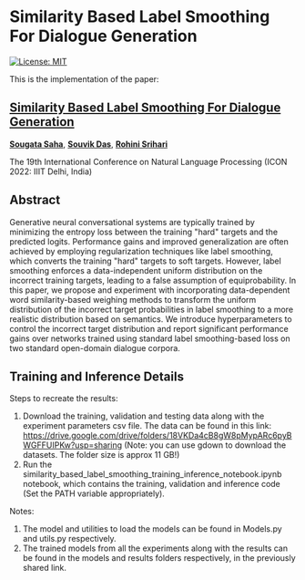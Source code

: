 # Similarity Based Label Smoothing For Dialogue Generation
[![License: MIT](https://img.shields.io/badge/License-MIT-yellow.svg)](https://opensource.org/licenses/MIT)

This is the implementation of the paper:

## [**Similarity Based Label Smoothing For Dialogue Generation**](https://lcs2.in/ICON-2022/conference.html)
[**Sougata Saha**](https://www.linkedin.com/in/sougata-saha-8964149a/), [**Souvik Das**](https://www.linkedin.com/in/souvikdas23/), [**Rohini Srihari**](https://www.acsu.buffalo.edu/~rohini/) 

The 19th International Conference on Natural Language Processing (ICON 2022: IIIT Delhi, India)

## Abstract
Generative neural conversational systems are typically trained by minimizing the entropy loss between the training "hard" targets and the predicted logits. Performance gains and improved generalization are often achieved by employing regularization techniques like label smoothing, which converts the training "hard" targets to soft targets. However, label smoothing enforces a data-independent uniform distribution on the incorrect training targets, leading to a false assumption of equiprobability. In this paper, we propose and experiment with incorporating data-dependent word similarity-based weighing methods to transform the uniform distribution of the incorrect target probabilities in label smoothing to a more realistic distribution based on semantics. We introduce hyperparameters to control the incorrect target distribution and report significant performance gains over networks trained using standard label smoothing-based loss on two standard open-domain dialogue corpora.

## Training and Inference Details
Steps to recreate the results:
1. Download the training, validation and testing data along with the experiment parameters csv file. The data can be found in this link: https://drive.google.com/drive/folders/18VKDa4cB8gW8pMypARc6pyBWGFFUIPKw?usp=sharing (Note: you can use gdown to download the datasets. The folder size is approx 11 GB!)
2. Run the similarity_based_label_smoothing_training_inference_notebook.ipynb notebook, which contains the training, validation and inference code (Set the PATH variable appropriately). 

Notes:
1. The model and utilities to load the models can be found in Models.py and utils.py respectively.
2. The trained models from all the experiments along with the results can be found in the models and results folders respectively, in the previously shared link.
